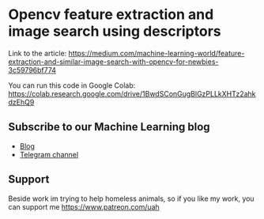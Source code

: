 # Opencv feature extraction and image search using descriptors

Link to the article: https://medium.com/machine-learning-world/feature-extraction-and-similar-image-search-with-opencv-for-newbies-3c59796bf774

You can run this code in Google Colab: https://colab.research.google.com/drive/1BwdSConGugBlGzPLLkXHTz2ahkdzEhQ9

## Subscribe to our Machine Learning blog
- [Blog](https://medium.com/machine-learning-world)
- [Telegram channel](https://t.me/ml_world)

## Support
Beside work im trying to help homeless animals, so if you like my work, you can support me
https://www.patreon.com/uah
